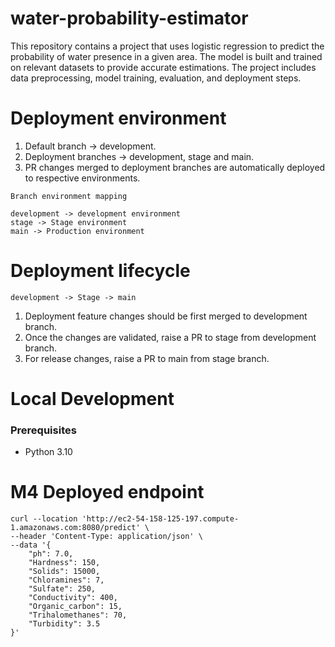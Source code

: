 # water-probability-estimator

This repository contains a project that uses logistic regression to predict the probability of water presence in a given area. The model is built and trained on relevant datasets to provide accurate estimations. The project includes data preprocessing, model training, evaluation, and deployment steps.

# Deployment environment

1. Default branch -> development.
2. Deployment branches -> development, stage and main.
3. PR changes merged to deployment branches are automatically deployed to respective environments.

```
Branch environment mapping

development -> development environment
stage -> Stage environment
main -> Production environment
```

# Deployment lifecycle

```
development -> Stage -> main
```

1. Deployment feature changes should be first merged to development branch.
2. Once the changes are validated, raise a PR to stage from development branch.
3. For release changes, raise a PR to main from stage branch.

# Local Development

### Prerequisites

- Python 3.10


# M4 Deployed endpoint

```
curl --location 'http://ec2-54-158-125-197.compute-1.amazonaws.com:8080/predict' \
--header 'Content-Type: application/json' \
--data '{
    "ph": 7.0,
    "Hardness": 150,
    "Solids": 15000,
    "Chloramines": 7,
    "Sulfate": 250,
    "Conductivity": 400,
    "Organic_carbon": 15,
    "Trihalomethanes": 70,
    "Turbidity": 3.5
}'
```
